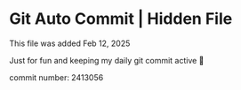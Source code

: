 # Git Auto Commit | Hidden File

This file was added Feb 12, 2025

Just for fun and keeping my daily git commit active 🤪

commit number: 2413056
